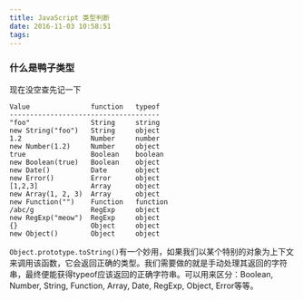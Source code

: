 ```yaml
---
title: JavaScript 类型判断
date: 2016-11-03 10:58:51
tags:
---
```


### 什么是鸭子类型
现在没空查先记一下

```
Value               function   typeof
-------------------------------------
"foo"               String     string
new String("foo")   String     object
1.2                 Number     number
new Number(1.2)     Number     object
true                Boolean    boolean
new Boolean(true)   Boolean    object
new Date()          Date       object
new Error()         Error      object
[1,2,3]             Array      object
new Array(1, 2, 3)  Array      object
new Function("")    Function   function
/abc/g              RegExp     object
new RegExp("meow")  RegExp     object
{}                  Object     object
new Object()        Object     object 
```

`Object.prototype.toString()`有一个妙用，如果我们以某个特别的对象为上下文来调用该函数，它会返回正确的类型。我们需要做的就是手动处理其返回的字符串，最终便能获得typeof应该返回的正确字符串。可以用来区分：Boolean, Number, String, Function, Array, Date, RegExp, Object, Error等等。